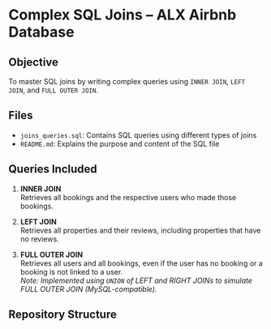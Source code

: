 # Complex SQL Joins – ALX Airbnb Database

## Objective
To master SQL joins by writing complex queries using `INNER JOIN`, `LEFT JOIN`, and `FULL OUTER JOIN`.

## Files
- `joins_queries.sql`: Contains SQL queries using different types of joins
- `README.md`: Explains the purpose and content of the SQL file

## Queries Included

1. **INNER JOIN**  
   Retrieves all bookings and the respective users who made those bookings.

2. **LEFT JOIN**  
   Retrieves all properties and their reviews, including properties that have no reviews.

3. **FULL OUTER JOIN**  
   Retrieves all users and all bookings, even if the user has no booking or a booking is not linked to a user.  
   _Note: Implemented using `UNION` of LEFT and RIGHT JOINs to simulate FULL OUTER JOIN (MySQL-compatible)._

## Repository Structure

